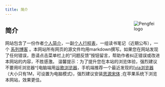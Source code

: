 ```yaml
---
title: 简介
---
```


[<img src="https://zpfsite.files.wordpress.com/2017/11/e6ada3efbc9a2017-02-21-021403efbc9b618x618.jpg?w=544" style="max-width:17%;min-width:40px;float:right;" alt="Pengfei logo" />](http://www.pfzhang.com)

## 简介
网站包含了一份作者[个人简介](https://k12.pfzhang.com/about/)，一副[个人行程表](../schedule.html)，一组读书笔记（近期公布），一个 [系列博客](https://k12.pfzhang.com/campus_management_manual/) 。本网站所有网页的源文件均用markdown撰写。如果您在网站发现了任何错误，恳请点击菜单栏上的“问题反馈”按钮留言，帮助作者纠正错误或改进本网站的内容，不胜感激。
温馨提示：为了提升您在本站的浏览体验，强烈建议不要用IE浏览器^[电脑端用<a href="https://www.baidu.com/s?ie=UTF-8&wd=谷歌浏览器" target="_blank">谷歌浏览器</a>，手机端推荐一个最近发现的[<a href="https://www.baidu.com/s?ie=UTF-8&wd=via浏览器" target="_blank">via浏览器</a>（大小只有1M，可设置为电脑模式)，强烈建议安装[思源宋体](https://github.com/adobe-fonts/source-han-serif/tree/release) ;在苹果系统下浏览本网站，效果更佳。

<script type="text/javascript">
    $(document).ready(function() {
        $('a[href^="http"]').each(function() {
            $(this).attr('target', '_blank');
        });
    });
</script>